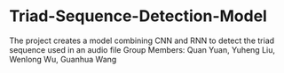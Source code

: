 # Triad-Sequence-Detection-Model
The project creates a model combining CNN and RNN to detect the triad sequence used in an audio file
Group Members: Quan Yuan, Yuheng Liu, Wenlong Wu, Guanhua Wang
